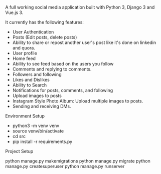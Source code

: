 A full working social media application built with Python 3, Django 3 and Vue.js 3.

It currently has the following features:

- User Authentication
- Posts (Edit posts, delete posts)
- Ability to share or repost another user's post like it's done on linkedin and quora.
- User profile
- Home feed
- Ability to see feed based on the users you follow
- Comments and replying to comments.
- Followers and following
- Likes and Dislikes
- Ability to Search
- Notifications for posts, comments, and following
- Upload images to posts
- Instagram Style Photo Album: Upload multiple images to posts.
- Sending and receiving DMs.

Environment Setup

- python3 -m venv venv
- source venv/bin/activate
- cd src
- pip install -r requirements.py

Project Setup

python manage.py makemigrations
python manage.py migrate
python manage.py createsuperuser
python manage.py runserver
